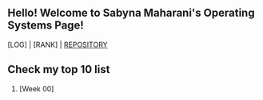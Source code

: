 ## Hello! Welcome to Sabyna Maharani's Operating Systems Page!

[LOG] | [RANK] | [REPOSITORY](https://github.com/sabynn/os212)

## Check my top 10 list
1. [Week 00]
